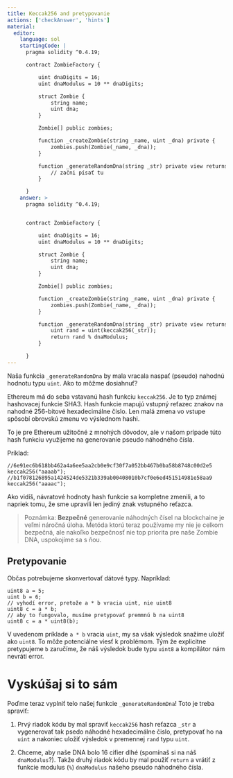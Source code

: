 ```yaml
---
title: Keccak256 and pretypovanie
actions: ['checkAnswer', 'hints']
material:
  editor:
    language: sol
    startingCode: |
      pragma solidity ^0.4.19;

      contract ZombieFactory {

          uint dnaDigits = 16;
          uint dnaModulus = 10 ** dnaDigits;

          struct Zombie {
              string name;
              uint dna;
          }

          Zombie[] public zombies;

          function _createZombie(string _name, uint _dna) private {
              zombies.push(Zombie(_name, _dna));
          } 

          function _generateRandomDna(string _str) private view returns (uint) {
              // začni písať tu
          }

      }
    answer: >
      pragma solidity ^0.4.19;


      contract ZombieFactory {

          uint dnaDigits = 16;
          uint dnaModulus = 10 ** dnaDigits;

          struct Zombie {
              string name;
              uint dna;
          }

          Zombie[] public zombies;

          function _createZombie(string _name, uint _dna) private {
              zombies.push(Zombie(_name, _dna));
          } 

          function _generateRandomDna(string _str) private view returns (uint) {
              uint rand = uint(keccak256(_str));
              return rand % dnaModulus;
          }

      }
---
```


Naša funkcia `_generateRandomDna` by mala vracala naspať (pseudo) nahodnú hodnotu typu `uint`. Ako to môžme dosiahnuť? 

Ethereum má do seba vstavanú hash funkciu `keccak256`. Je to typ známej hashovacej funkcie SHA3. Hash funkcie mapujú vstupný reťazec znakov na nahodné 256-bitové hexadecimálne čislo. Len malá zmena vo vstupe spôsobí obrovskú zmenu vo výslednom hashi. 

To je pre Ethereum užitočné z mnohých dôvodov, ale v našom prípade túto hash funkciu využijeme na generovanie pseudo náhodného čísla.

Príklad:

```
//6e91ec6b618bb462a4a6ee5aa2cb0e9cf30f7a052bb467b0ba58b8748c00d2e5
keccak256("aaaab");
//b1f078126895a1424524de5321b339ab00408010b7cf0e6ed451514981e58aa9
keccak256("aaaac");
```

Ako vidíš, návratové hodnoty hash funkcie sa kompletne zmenili, a to napriek tomu, že sme upravili len jediný znak vstupného reťazca.

> Poznámka: **Bezpečné** generovanie náhodných čísel na blockchaine je veľmi náročná úloha. Metóda ktorú teraz používame my nie je celkom bezpečná, ale nakoľko bezpečnosť nie top priorita pre naše Zombie DNA, uspokojíme sa s ňou.

## Pretypovanie

Občas potrebujeme skonvertovať dátové typy. Napríklad:

```
uint8 a = 5;
uint b = 6;
// vyhodí error, pretože a * b vracia uint, nie uint8
uint8 c = a * b; 
// aby to fungovalo, musíme pretypovať premmnú b na uint8
uint8 c = a * uint8(b); 
```


V uvedenom príklade `a * b` vracia `uint`, my sa však výsledok snažíme uložiť ako `uint8`. To môže potenciálne viesť k problémom. Tým že explicitne pretypujeme `b` zaručíme, že náš výsledok bude typu `uint8` a kompilátor nám nevráti error.

# Vyskúšaj si to sám

Poďme teraz vyplniť telo našej funkcie `_generateRandomDna`! Toto je treba spraviť:

1. Prvý riadok kódu by mal spraviť `keccak256` hash reťazca `_str` a vygenerovať tak psedo náhodné hexadecimálne čislo, pretypovať ho na `uint` a nakoniec uložiť výsledok v premennej `rand` typu `uint`.

2. Chceme, aby naše DNA bolo 16 cifier dlhé (spomínaš si na náš `dnaModulus`?). Takže druhý riadok kódu by mal použiť `return` a vrátiť z funkcie modulus (`%`) `dnaModulus` našeho pseudo náhodného čísla.
